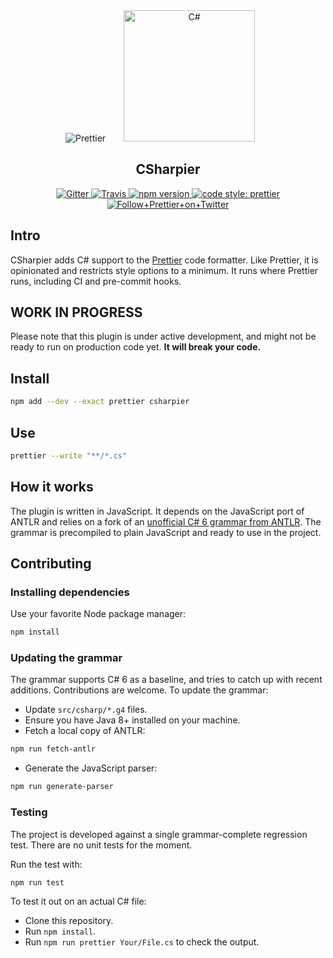 <div align="center">
<img alt="Prettier"
  src="https://cdn.rawgit.com/prettier/prettier-logo/master/images/prettier-icon-light.svg">
<img alt="C#"
  hspace="25"
  height="210"
  src="https://upload.wikimedia.org/wikipedia/commons/4/4f/Csharp_Logo.png">
</div>

<h2 align="center">CSharpier</h2>

<p align="center">
  <a href="https://gitter.im/jlongster/prettier">
    <img alt="Gitter" src="https://img.shields.io/gitter/room/jlongster/prettier.svg?style=flat-square">
  </a>
  <a href="https://travis-ci.org/warrenseine/prettier-plugin-csharp">
    <img alt="Travis" src="https://img.shields.io/travis/warrenseine/prettier-plugin-csharp/master.svg?style=flat-square">
  </a>
  <a href="https://www.npmjs.com/package/prettier-plugin-csharp">
    <img alt="npm version" src="https://img.shields.io/npm/v/prettier-plugin-csharp.svg?style=flat-square">
  </a>
  <a href="#badge">
    <img alt="code style: prettier" src="https://img.shields.io/badge/code_style-prettier-ff69b4.svg?style=flat-square">
  </a>
  <a href="https://twitter.com/PrettierCode">
    <img alt="Follow+Prettier+on+Twitter" src="https://img.shields.io/twitter/follow/prettiercode.svg?label=follow+prettier&style=flat-square">
  </a>
</p>

## Intro

CSharpier adds C# support to the [Prettier](https://github.com/prettier/prettier) code formatter. Like Prettier, it is opinionated and restricts style options to a minimum. It runs where Prettier runs, including CI and pre-commit hooks.

## WORK IN PROGRESS

Please note that this plugin is under active development, and might not be ready to run on production code yet. **It will break your code.**

## Install

```bash
npm add --dev --exact prettier csharpier
```

## Use

```bash
prettier --write "**/*.cs"
```

## How it works

The plugin is written in JavaScript. It depends on the JavaScript port of ANTLR and relies on a fork of an [unofficial C# 6 grammar from ANTLR](https://github.com/antlr/grammars-v4/tree/master/csharp). The grammar is precompiled to plain JavaScript and ready to use in the project.

## Contributing

### Installing dependencies

Use your favorite Node package manager:

```bash
npm install
```

### Updating the grammar

The grammar supports C# 6 as a baseline, and tries to catch up with recent additions. Contributions are welcome. To update the grammar:

- Update `src/csharp/*.g4` files.
- Ensure you have Java 8+ installed on your machine.
- Fetch a local copy of ANTLR:

```bash
npm run fetch-antlr
```

- Generate the JavaScript parser:

```bash
npm run generate-parser
```

### Testing

The project is developed against a single grammar-complete regression test. There are no unit tests for the moment.

Run the test with:

```bash
npm run test
```

To test it out on an actual C# file:

- Clone this repository.
- Run `npm install`.
- Run `npm run prettier Your/File.cs` to check the output.
